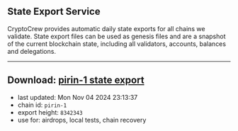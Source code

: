 ## State Export Service
CryptoCrew provides automatic daily state exports for all chains we validate. State export files can be used as genesis files and are a snapshot of the current blockchain state, including all validators, accounts, balances and delegations.

---
**Download: [pirin-1 state export](https://dl-eu2.ccvalidators.com/SERVICE/nolus/pirin-1_export_8342343.json)**
---

- last updated: Mon Nov 04 2024 23:13:37
- chain id: `pirin-1`
- export height: `8342343`
- use for: airdrops, local tests, chain recovery
